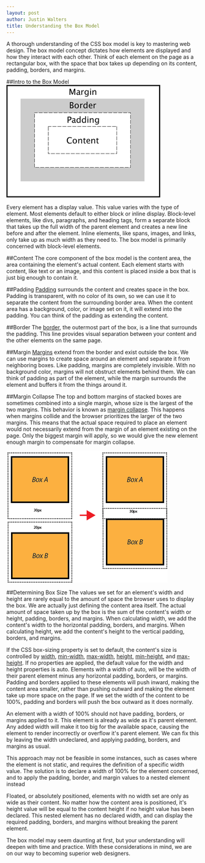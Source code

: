 ```yaml
---
layout: post
author: Justin Walters
title: Understanding the Box Model
---
```

A thorough understanding of the CSS box model is key to mastering web design.
The box model concept dictates how elements are displayed and how
they interact with each other. Think of each element on the page as a
rectangular box, with the space that box takes up depending on its content, padding,
borders, and margins.

##Intro to the Box Model
<img class='feat-img' src='../img/boxmodel.gif' alt="box model" title="The Box Model"/>


Every element has a display value. This value varies with the type
of element. Most elements default to either block or inline display. Block-level
elements, like divs, paragraphs, and heading tags, form a separate block that
takes up the full width of the parent element and creates a new line before
and after the element. Inline elements, like spans, images, and links,
only take up as much width as they need to. The box model is primarily
concerned with block-level elements.

##Content
The core component of the box model is the content area, the area
containing the element's actual content. Each element starts with content,
like text or an image, and this content is placed inside a box that is just big
enough to contain it.

##Padding
[Padding](https://developer.mozilla.org/en-US/docs/Web/CSS/padding "Padding on MDN")
surrounds the content and creates space in the box. Padding is transparent,
with no color of its own, so we can use it to separate the content from the surrounding
border area. When the content area has a background, color, or image set on it,
it will extend into the padding. You can think of the padding as extending the content.

##Border
The [border](https://developer.mozilla.org/en-US/docs/Web/CSS/border "Border on MDN"),
the outermost part of the box, is a line that surrounds the padding. This line provides
visual separation between your content and the other elements on the same page.

##Margin
[Margins](https://developer.mozilla.org/en-US/docs/Web/CSS/margin "Margin on MDN")
extend from the border and exist outside the box. We can use margins
to create space around an element and separate it from neighboring boxes. Like
padding, margins are completely invisible. With no background color, margins
will not obstruct elements behind them. We can think of padding as part of the
element, while the margin surrounds the element and buffers it from the things
around it.

##Margin Collapse
The top and bottom margins of stacked boxes are sometimes combined into a single
margin, whose size is the largest of the two margins. This behavior is known as
[margin collapse](https://developer.mozilla.org/en-US/docs/Web/CSS/margin_collapsing "Margin Collapse on MDN"). This happens when margins collide and the browser prioritizes
the larger of the two margins. This means that the actual space required to place
an element would not necessarily extend from the margin of an element existing on
the page. Only the biggest margin will apply, so we would give the new element
enough margin to compensate for margin collapse.

<img class='feat-img' src='../img/margin-collapse.png' alt="margin-collapse" title="Margin Collapse"/>

##Determining Box Size
The values we set for an element's width and height are rarely equal to the amount
of space the browser uses to display the box. We are actually just defining the
content area itself. The actual amount of space taken up by the box is the sum
of the content's width or height, padding, borders, and margins. When calculating
width, we add the content's width to the horizontal padding, borders, and margins.
When calculating height, we add the content's height to the vertical padding,
borders, and margins.

If the CSS box-sizing property is set to default, the content's size is controlled
by [width](https://developer.mozilla.org/en-US/docs/Web/CSS/width "width on MDN"), [min-width](https://developer.mozilla.org/en-US/docs/Web/CSS/min-width "min-width on MDN"), [max-width](https://developer.mozilla.org/en-US/docs/Web/CSS/max-width "max-width on MDN"), [height](https://developer.mozilla.org/en-US/docs/Web/CSS/height "height on MDN"), [min-height]( https://developer.mozilla.org/en-US/docs/Web/CSS/min-height "min-height on MDN"), and [max-height](https://developer.mozilla.org/en-US/docs/Web/CSS/max-height "max-height on MDN"). If no
properties are applied, the default value for the width and height properties is
auto. Elements with a width of auto, will be the width of their parent element
minus any horizontal padding, borders, or margins. Padding and borders applied
to these elements will push inward, making the content area smaller, rather than
pushing outward and making the element take up more space on the page. If we set
the width of the content to be 100%, padding and borders will push the box
outward as it does normally.

An element with a width of 100% should not have padding, borders, or margins
applied to it. This element is already as wide as it's parent element. Any
added width will make it too big for the available space, causing the element to
render incorrectly or overflow it's parent element. We can fix this by leaving
the width undeclared, and applying padding, borders, and margins as usual.

This approach may not be feasible in some instances, such as cases where the
element is not static, and requires the definition of a specific width
value. The solution is to declare a width of 100% for the element concerned, and
to apply the padding, border, and margin values to a nested element instead

Floated, or absolutely positioned, elements with no width set are only as wide
as their content. No matter how the content area is positioned, it's height value
will be equal to the content height if no height value has been declared.
This nested element has no declared width, and can display the required
padding, borders, and margins without breaking the parent element.

The box model may seem daunting at first, but your understanding
will deepen with time and practice. With these considerations in mind, we are on
our way to becoming superior web designers.

